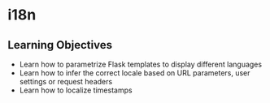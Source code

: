 # i18n

## Learning Objectives

* Learn how to parametrize Flask templates to display different languages
* Learn how to infer the correct locale based on URL parameters, user settings or request headers
* Learn how to localize timestamps
